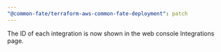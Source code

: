 ```yaml
---
"@common-fate/terraform-aws-common-fate-deployment": patch
---
```


The ID of each integration is now shown in the web console Integrations page.
